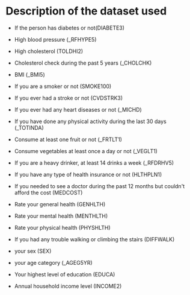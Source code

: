 # Description of the dataset used
*   If the person has diabetes or not(DIABETE3)
*   High blood pressure (_RFHYPE5)
*   High cholesterol (TOLDHI2)
*   Cholesterol check during the past 5 years (_CHOLCHK)
*   BMI (_BMI5)
*   If you are a smoker or not (SMOKE100)
*   If you ever had a stroke or not (CVDSTRK3)
*   If you ever had any heart diseases or not (_MICHD)
*   If you have done any physical activity during the last 30 days (_TOTINDA)
*   Consume at least one fruit or not (_FRTLT1)
*   Consume vegetables at least once a day or not (_VEGLT1)
*   If you are a heavy drinker, at least 14 drinks a week (_RFDRHV5)
*   If you have any type of health insurance or not (HLTHPLN1)
*   If you needed to see a doctor during the past 12 months but couldn't afford the cost (MEDCOST)

*   Rate your general health (GENHLTH)

*   Rate your mental health (MENTHLTH)
*   Rate your physical health (PHYSHLTH)
*   If you had any trouble walking or climbing the stairs (DIFFWALK)
*   your sex (SEX)
*   your age category (_AGEG5YR)
*   Your highest level of education (EDUCA)
*   Annual household income level (INCOME2)
